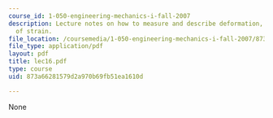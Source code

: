 ```yaml
---
course_id: 1-050-engineering-mechanics-i-fall-2007
description: Lecture notes on how to measure and describe deformation, and measurement
  of strain.
file_location: /coursemedia/1-050-engineering-mechanics-i-fall-2007/873a66281579d2a970b69fb51ea1610d_lec16.pdf
file_type: application/pdf
layout: pdf
title: lec16.pdf
type: course
uid: 873a66281579d2a970b69fb51ea1610d

---
```

None